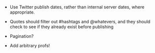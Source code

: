 * Use Twitter publish dates, rather than internal server dates, where appropriate.
* Quotes should filter out #hashtags and @whatevers, and they should check to see if they already exist before publishing


* Pagination?

* Add arbitrary profs!